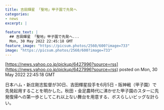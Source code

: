 ```yaml
---
title: 吉田輝星 「聖地」甲子園で先発へ
categories:
- news
excerpt: |
  
feature_text: |
  ## 吉田輝星 「聖地」甲子園で先発へ...
  Mon, 30 May 2022 22:45:18 GMT
feature_image: "https://picsum.photos/2560/600?image=733"
image: "https://picsum.photos/2560/600?image=733"
---
```


[https://news.yahoo.co.jp/pickup/6427996?source=rss](https://news.yahoo.co.jp/pickup/6427996?source=rss)
posted on Mon, 30 May 2022 22:45:18 GMT

<!--more-->

日本ハム・新庄剛志監督が30日、吉田輝星投手を6月5日・阪神戦（甲子園）で先発起用することを明かした。秋田・金足農時代に沸かせた甲子園のスターに先発復帰への第一歩としてこれ以上ない舞台を用意する、ボスらしいビッグな計らい。
